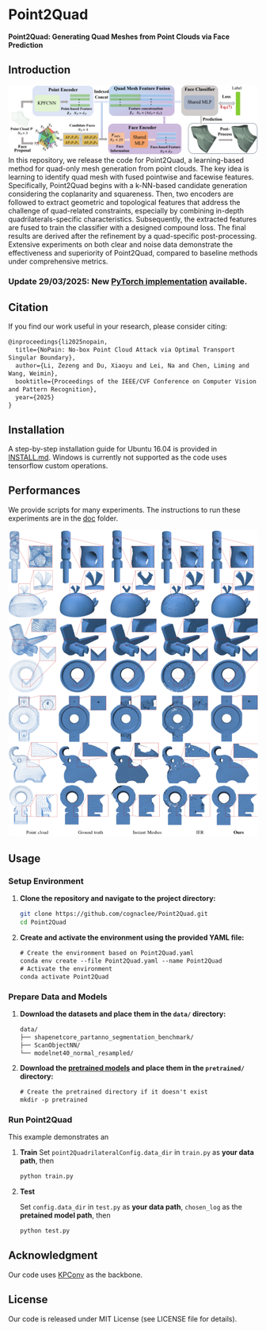 # Point2Quad
**Point2Quad: Generating Quad Meshes from Point Clouds via Face Prediction**

## Introduction
![Full pipeline of our Point2Quad](assets/pipeline.png)
In this repository, we release the code for Point2Quad, a learning-based method for quad-only mesh generation from point clouds. The key idea is learning to identify quad mesh with fused pointwise and facewise features. Specifically, Point2Quad begins with a k-NN-based candidate generation considering the coplanarity and squareness. Then, two encoders are followed to extract geometric and topological features that address the challenge of quad-related constraints, especially by combining in-depth quadrilaterals-specific characteristics. Subsequently, the extracted features are fused to train the classifier with a designed compound loss. The final results are derived after the refinement by a quad-specific post-processing. Extensive experiments on both clear and noise data demonstrate the effectiveness and superiority of Point2Quad, compared to baseline methods under comprehensive metrics. 

### Update 29/03/2025: New [PyTorch implementation](https://github.com/cognaclee/Point2Quad) available. 


## Citation
If you find our work useful in your research, please consider citing:

```
@inproceedings{li2025nopain,
  title={NoPain: No-box Point Cloud Attack via Optimal Transport Singular Boundary},
  author={Li, Zezeng and Du, Xiaoyu and Lei, Na and Chen, Liming and Wang, Weimin},
  booktitle={Proceedings of the IEEE/CVF Conference on Computer Vision and Pattern Recognition},
  year={2025}
}
```

## Installation

A step-by-step installation guide for Ubuntu 16.04 is provided in [INSTALL.md](./INSTALL.md). Windows is currently 
not supported as the code uses tensorflow custom operations.


## Performances

We provide scripts for many experiments. The instructions to run these experiments are in the [doc](./doc) folder.

![qualitative.png](assets/qualitative.png)


## Usage

### Setup Environment


1. **Clone the repository and navigate to the project directory:**

   ```bash
   git clone https://github.com/cognaclee/Point2Quad.git
   cd Point2Quad
   ```
2. **Create and activate the environment using the provided YAML file:**
	```
	# Create the environment based on Point2Quad.yaml
	conda env create --file Point2Quad.yaml --name Point2Quad
	# Activate the environment
	conda activate Point2Quad

	```

### Prepare Data and Models

1. **Download the datasets and place them in the `data/` directory:**

	```
	data/
	├── shapenetcore_partanno_segmentation_benchmark/
	├── ScanObjectNN/
	└── modelnet40_normal_resampled/
	```
2. **Download the [pretrained models](https://drive.google.com/drive/folders/1K0i1Q-77maDBT03fSGRQzHXA1bvgNSD5?usp=drive_link) and place them in the `pretrained/` directory:**
	```
	# Create the pretrained directory if it doesn't exist
	mkdir -p pretrained
	```

### Run Point2Quad
This example demonstrates an 
1. **Train**
   Set ```point2QuadrilateralConfig.data_dir``` in ```train.py``` as **your data path**, then
	```bash
	python train.py
	```
3. **Test**
   
   Set ```config.data_dir``` in ```test.py``` as **your data path**, ```chosen_log``` as the **pretained model path**, then
	```bash
	python test.py
	```

## Acknowledgment

Our code uses <a href="https://github.com/HuguesTHOMAS/KPConv">KPConv</a> as the backbone.

## License
Our code is released under MIT License (see LICENSE file for details).

